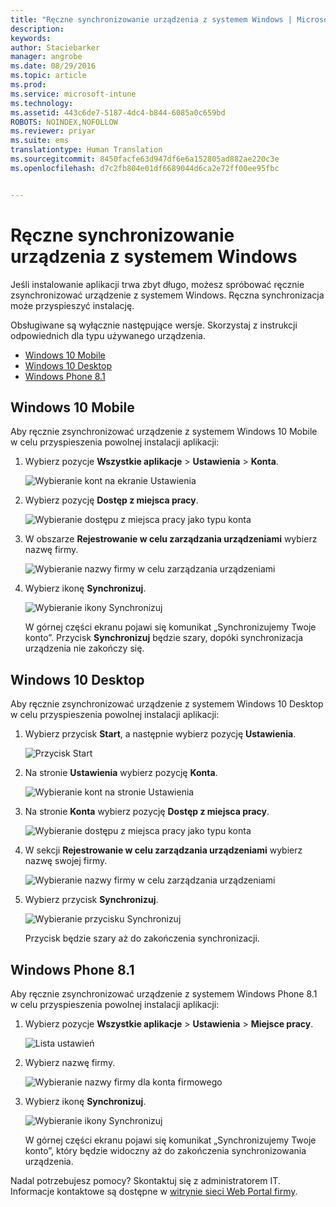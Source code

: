 ```yaml
---
title: "Ręczne synchronizowanie urządzenia z systemem Windows | Microsoft Intune"
description: 
keywords: 
author: Staciebarker
manager: angrobe
ms.date: 08/29/2016
ms.topic: article
ms.prod: 
ms.service: microsoft-intune
ms.technology: 
ms.assetid: 443c6de7-5187-4dc4-b844-6085a0c659bd
ROBOTS: NOINDEX,NOFOLLOW
ms.reviewer: priyar
ms.suite: ems
translationtype: Human Translation
ms.sourcegitcommit: 8450facfe63d947df6e6a152805ad882ae220c3e
ms.openlocfilehash: d7c2fb804e01df6689044d6ca2e72ff00ee95fbc


---
```



# Ręczne synchronizowanie urządzenia z systemem Windows
Jeśli instalowanie aplikacji trwa zbyt długo, możesz spróbować ręcznie zsynchronizować urządzenie z systemem Windows. Ręczna synchronizacja może przyspieszyć instalację.

Obsługiwane są wyłącznie następujące wersje. Skorzystaj z instrukcji odpowiednich dla typu używanego urządzenia.

* [Windows 10 Mobile](#windows-10-mobile)
* [Windows 10 Desktop](#windows-10-desktop)
* [Windows Phone 8.1](#windows-phone-8-1)


## Windows 10 Mobile
Aby ręcznie zsynchronizować urządzenie z systemem Windows 10 Mobile w celu przyspieszenia powolnej instalacji aplikacji:

1. Wybierz pozycje **Wszystkie aplikacje** > **Ustawienia** > **Konta**.

    ![Wybieranie kont na ekranie Ustawienia](./media/win10m-sync-1-settings-accounts.png)

2. Wybierz pozycję **Dostęp z miejsca pracy**.

    ![Wybieranie dostępu z miejsca pracy jako typu konta](./media/win10m-sync-2-work-access.png)

3. W obszarze **Rejestrowanie w celu zarządzania urządzeniami** wybierz nazwę firmy.

    ![Wybieranie nazwy firmy w celu zarządzania urządzeniami](./media/win10m-sync-3-tap-comp-name.png)

4. Wybierz ikonę **Synchronizuj**.

    ![Wybieranie ikony Synchronizuj](./media/win10m-sync-4-tap-sync.png)

    W górnej części ekranu pojawi się komunikat „Synchronizujemy Twoje konto”. Przycisk **Synchronizuj** będzie szary, dopóki synchronizacja urządzenia nie zakończy się.

## Windows 10 Desktop
Aby ręcznie zsynchronizować urządzenie z systemem Windows 10 Desktop w celu przyspieszenia powolnej instalacji aplikacji:

1. Wybierz przycisk **Start**, a następnie wybierz pozycję **Ustawienia**.

    ![Przycisk Start](./media/win10pc-sync-1-start-button.png)

2. Na stronie **Ustawienia** wybierz pozycję **Konta**.

    ![Wybieranie kont na stronie Ustawienia](./media/win10pc-sync-2-settings-accounts.png)

3. Na stronie **Konta** wybierz pozycję **Dostęp z miejsca pracy**.

    ![Wybieranie dostępu z miejsca pracy jako typu konta](./media/win10pc-sync-3-work-access.png)

4. W sekcji **Rejestrowanie w celu zarządzania urządzeniami** wybierz nazwę swojej firmy.

    ![Wybieranie nazwy firmy w celu zarządzania urządzeniami](./media/win10pc-sync-4-tap-com-name.png)

5. Wybierz przycisk **Synchronizuj**.

    ![Wybieranie przycisku Synchronizuj](./media/win10pc-sync-5-tap-sync.png)

   Przycisk będzie szary aż do zakończenia synchronizacji.

## Windows Phone 8.1
Aby ręcznie zsynchronizować urządzenie z systemem Windows Phone 8.1 w celu przyspieszenia powolnej instalacji aplikacji:

1. Wybierz pozycje **Wszystkie aplikacje** > **Ustawienia** > **Miejsce pracy**.

    ![Lista ustawień](./media/wp81-1-sync-settings-workplace.png)

2. Wybierz nazwę firmy.

    ![Wybieranie nazwy firmy dla konta firmowego](./media/wp81-2-sync-tap-compname.png)

3. Wybierz ikonę **Synchronizuj**.

    ![Wybieranie ikony Synchronizuj](./media/wp81-3-sync-tap-sync-button.png)

   W górnej części ekranu pojawi się komunikat „Synchronizujemy Twoje konto”, który będzie widoczny aż do zakończenia synchronizowania urządzenia.

Nadal potrzebujesz pomocy? Skontaktuj się z administratorem IT. Informacje kontaktowe są dostępne w [witrynie sieci Web Portal firmy](http://portal.manage.microsoft.com).



<!--HONumber=Oct16_HO2-->


